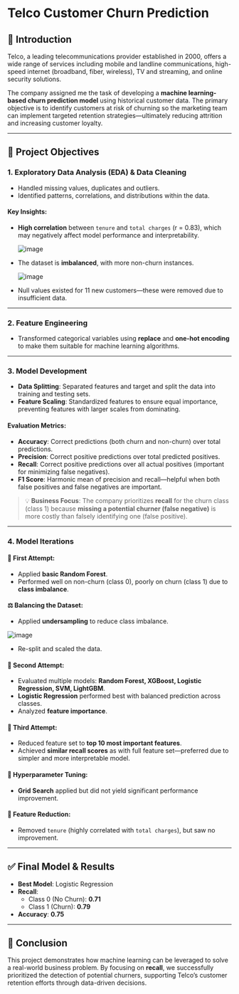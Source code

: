 # Telco Customer Churn Prediction

## 📌 Introduction

Telco, a leading telecommunications provider established in 2000, offers a wide range of services including mobile and landline communications, high-speed internet (broadband, fiber, wireless), TV and streaming, and online security solutions.

The company assigned me the task of developing a **machine learning-based churn prediction model** using historical customer data. The primary objective is to identify customers at risk of churning so the marketing team can implement targeted retention strategies—ultimately reducing attrition and increasing customer loyalty.

---

## 🎯 Project Objectives

### 1. Exploratory Data Analysis (EDA) & Data Cleaning

- Handled missing values, duplicates and outliers.
- Identified patterns, correlations, and distributions within the data.

#### Key Insights:
- **High correlation** between `tenure` and `total charges` (r = 0.83), which may negatively affect model performance and interpretability.
  
  ![image](https://github.com/user-attachments/assets/c24cd614-e965-4163-803f-942616b0f4c3)

- The dataset is **imbalanced**, with more non-churn instances.
  
  ![image](https://github.com/user-attachments/assets/ed73c358-90ce-4b1b-a5d1-66b7d2b09847)

- Null values existed for 11 new customers—these were removed due to insufficient data.

---

### 2. Feature Engineering

- Transformed categorical variables using **replace** and **one-hot encoding** to make them suitable for machine learning algorithms.

---

### 3. Model Development

- **Data Splitting**: Separated features and target and split the data into training and testing sets.
- **Feature Scaling**: Standardized features to ensure equal importance, preventing features with larger scales from dominating.
  
#### Evaluation Metrics:
- **Accuracy**: Correct predictions (both churn and non-churn) over total predictions.
- **Precision**: Correct positive predictions over total predicted positives.
- **Recall**: Correct positive predictions over all actual positives (important for minimizing false negatives).
- **F1 Score**: Harmonic mean of precision and recall—helpful when both false positives and false negatives are important.

> 💡 **Business Focus**: The company prioritizes **recall** for the churn class (class 1) because **missing a potential churner (false negative)** is more costly than falsely identifying one (false positive).

---

### 4. Model Iterations

#### 🔁 First Attempt:
- Applied **basic Random Forest**.
- Performed well on non-churn (class 0), poorly on churn (class 1) due to **class imbalance**.

#### ⚖️ Balancing the Dataset:
- Applied **undersampling** to reduce class imbalance.
  
![image](https://github.com/user-attachments/assets/9c6d1d82-49d7-4beb-931a-d6fda1137c73)

- Re-split and scaled the data.

#### 🔁 Second Attempt:
- Evaluated multiple models: **Random Forest, XGBoost, Logistic Regression, SVM, LightGBM**.
- **Logistic Regression** performed best with balanced prediction across classes.
- Analyzed **feature importance**.

#### 🔁 Third Attempt:
- Reduced feature set to **top 10 most important features**.
- Achieved **similar recall scores** as with full feature set—preferred due to simpler and more interpretable model.

#### 🔧 Hyperparameter Tuning:
- **Grid Search** applied but did not yield significant performance improvement.

#### 🧪 Feature Reduction:
- Removed `tenure` (highly correlated with `total charges`), but saw no improvement.

---

## ✅ Final Model & Results

- **Best Model**: Logistic Regression
- **Recall**:
  - Class 0 (No Churn): **0.71**
  - Class 1 (Churn): **0.79**
- **Accuracy**: **0.75**

---
## 📝 Conclusion

This project demonstrates how machine learning can be leveraged to solve a real-world business problem. By focusing on **recall**, we successfully prioritized the detection of potential churners, supporting Telco’s customer retention efforts through data-driven decisions.





